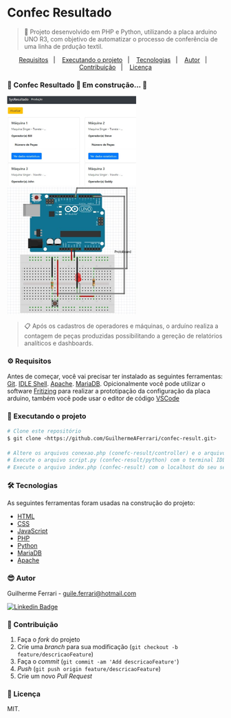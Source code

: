 # Confec Resultado

> 🚀 Projeto desenvolvido em PHP e Python, utilizando a placa arduino UNO R3, com objetivo de automatizar o processo de conferência de uma linha de prdução textil.

<p align="center">
  <a href="#-requisitos">Requisitos</a>&nbsp;&nbsp;&nbsp;|&nbsp;&nbsp;&nbsp;
  <a href="#-executando-o-projeto">Executando o projeto</a>&nbsp;&nbsp;&nbsp;|&nbsp;&nbsp;&nbsp;
  <a href="#-tecnologias">Tecnologias</a>&nbsp;&nbsp;&nbsp;|&nbsp;&nbsp;&nbsp;
  <a href="#-autor">Autor</a>&nbsp;&nbsp;&nbsp;|&nbsp;&nbsp;&nbsp;
  <a href="#-contribuição">Contribuição</a>&nbsp;&nbsp;&nbsp;|&nbsp;&nbsp;&nbsp;
  <a href="#-licença">Licença</a>
</p>

### 🚧  Confec Resultado 🚀 Em construção...  🚧

<p float="left">
  <img src="./assets/image/BannerConfecResultadoPrincipal.jpg" width="300" />
  <img src="./assets/image/PrototipoConfecResultado.jpg" width="300" />
</p>

> 📋 Após os cadastros de operadores e máquinas, o arduíno realiza a contagem de peças produzidas possibilitando a gereção de relatórios analíticos e dashboards.

### ⚙️ Requisitos

Antes de começar, você vai precisar ter instalado as seguintes ferramentas:
[Git](https://git-scm.com).
[IDLE Shell](https://docs.python.org/3/library/idle.html).
[Apache](https://www.apachefriends.org/pt_br/index.html).
[MariaDB](https://mariadb.org/).
Opicionalmente você pode utilizar o software [Fritizing](https://fritzing.org/) para realizar a prototipação da configuração da placa arduino, também você pode usar o editor de código [VSCode](https://code.visualstudio.com/)

### 🎲 Executando o projeto

```bash
# Clone este repositório
$ git clone <https://github.com/GuilhermeAFerrari/confec-result.git>

# Altere os arquivos conexao.php (conefc-result/controller) e o arquivo script.py (confec-result/python) com as informações do seu banco de dados.
# Execute o arquivo script.py (confec-result/python) com o terminal IDLE Shell.
# Execute o arquivo index.php (confec-result) com o localhost do seu servidor apache.
```
### 🛠 Tecnologias

As seguintes ferramentas foram usadas na construção do projeto:

- [HTML](https://developer.mozilla.org/pt-BR/docs/Web/HTML)
- [CSS](https://developer.mozilla.org/pt-BR/docs/Web/CSS)
- [JavaScript](https://developer.mozilla.org/pt-BR/docs/Web/JavaScript)
- [PHP](https://www.php.net/)
- [Python](https://www.python.org/)
- [MariaDB](https://mariadb.org/)
- [Apache](https://www.apachefriends.org/pt_br/index.html)

### 😎 Autor

Guilherme Ferrari - guile.ferrari@hotmail.com

[![Linkedin Badge](https://img.shields.io/badge/-Guilherme-blue?style=flat-square&logo=Linkedin&logoColor=white&link=https://www.linkedin.com/in/guilherme-antonio-ferrari/)](https://www.linkedin.com/in/guilherme-antonio-ferrari/)

### 🎯 Contribuição

1. Faça o _fork_ do projeto
2. Crie uma _branch_ para sua modificação (`git checkout -b feature/descricaoFeature`)
3. Faça o _commit_ (`git commit -am 'Add descricaoFeature'`)
4. _Push_ (`git push origin feature/descricaoFeature`)
5. Crie um novo _Pull Request_

### 📝 Licença

MIT.